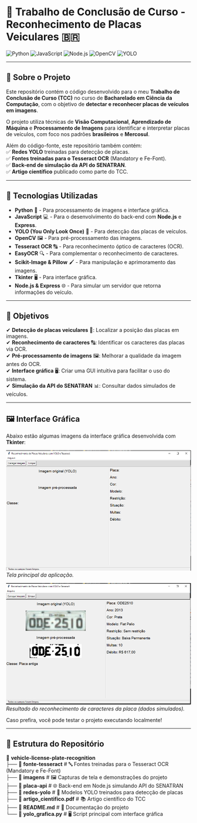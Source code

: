 # 🚀 Trabalho de Conclusão de Curso - Reconhecimento de Placas Veiculares 🇧🇷  

![Python](https://img.shields.io/badge/Python-3776AB?style=for-the-badge&logo=python&logoColor=white)  ![JavaScript](https://img.shields.io/badge/JavaScript-F7DF1E?style=for-the-badge&logo=javascript&logoColor=black)  ![Node.js](https://img.shields.io/badge/Node.js-339933?style=for-the-badge&logo=node.js&logoColor=white)  ![OpenCV](https://img.shields.io/badge/OpenCV-5C3EE8?style=for-the-badge&logo=opencv&logoColor=white)  ![YOLO](https://img.shields.io/badge/YOLO-FF0000?style=for-the-badge&logo=yolo&logoColor=white)  

---

## 📖 Sobre o Projeto  

Este repositório contém o código desenvolvido para o meu **Trabalho de Conclusão de Curso (TCC)** no curso de **Bacharelado em Ciência da Computação**, com o objetivo de **detectar e reconhecer placas de veículos em imagens**.  

O projeto utiliza técnicas de **Visão Computacional**, **Aprendizado de Máquina** e **Processamento de Imagens** para identificar e interpretar placas de veículos, com foco nos padrões **brasileiros** e **Mercosul**.  

Além do código-fonte, este repositório também contém:  
✅ **Redes YOLO** treinadas para detecção de placas.  
✅ **Fontes treinadas para o Tesseract OCR** (Mandatory e Fe-Font).  
✅ **Back-end de simulação da API do SENATRAN**.  
✅ **Artigo científico** publicado como parte do TCC.  

---

## 🚀 Tecnologias Utilizadas  

- **Python** 🐍 - Para processamento de imagens e interface gráfica.  
- **JavaScript** 💻 - Para o desenvolvimento do back-end com **Node.js** e **Express**.  
- **YOLO (You Only Look Once)** 🎯 - Para detecção das placas de veículos.  
- **OpenCV** 🖼️ - Para pré-processamento das imagens.  
- **Tesseract OCR** 🔠 - Para reconhecimento óptico de caracteres (OCR).  
- **EasyOCR** 🔍 - Para complementar o reconhecimento de caracteres.  
- **Scikit-Image & Pillow** 🖌️ - Para manipulação e aprimoramento das imagens.  
- **Tkinter** 🖥️ - Para interface gráfica.  
- **Node.js & Express** 🌐 - Para simular um servidor que retorna informações do veículo.  

---

## 🎯 Objetivos  

✔ **Detecção de placas veiculares** 🚗: Localizar a posição das placas em imagens.  
✔ **Reconhecimento de caracteres** 🔠: Identificar os caracteres das placas via OCR.  
✔ **Pré-processamento de imagens** 🖼️: Melhorar a qualidade da imagem antes do OCR.  
✔ **Interface gráfica** 🖥️: Criar uma GUI intuitiva para facilitar o uso do sistema.  
✔ **Simulação da API do SENATRAN** 📊: Consultar dados simulados de veículos.  

---

## 🖼️ Interface Gráfica  

Abaixo estão algumas imagens da interface gráfica desenvolvida com **Tkinter**:  

![Tela Principal](imagens/interface-grafica.png)  
*Tela principal da aplicação.*  

![Resultado do Reconhecimento](imagens/interface-grafica-sucesso.png)  
*Resultado do reconhecimento de caracteres da placa (dados simulados).*  

Caso prefira, você pode testar o projeto executando localmente!  

---

## 📂 Estrutura do Repositório  

📌 **vehicle-license-plate-recognition**  
├── 📂 **fonte-tesseract**       # 🔤 Fontes treinadas para o Tesseract OCR (Mandatory e Fe-Font)  
├── 📂 **imagens**               # 🖼️ Capturas de tela e demonstrações do projeto  
├── 📂 **placa-api**             # 🌐 Back-end em Node.js simulando API do SENATRAN  
├── 📂 **redes-yolo**            # 🤖 Modelos YOLO treinados para detecção de placas  
├── 📄 **artigo_cientifico.pdf**  # 📚 Artigo científico do TCC  
├── 📄 **README.md**              # 📖 Documentação do projeto  
└── 🐍 **yolo_grafica.py**        # 🖥️ Script principal com interface gráfica
